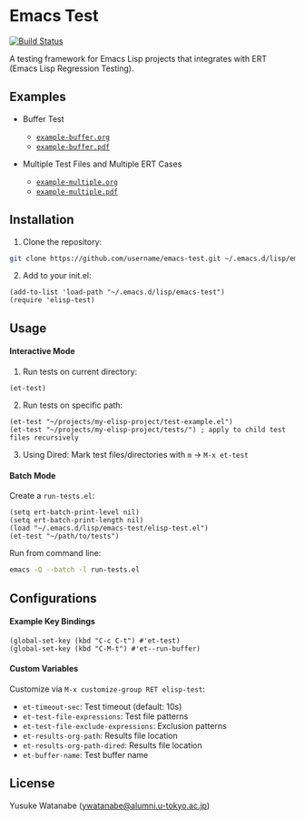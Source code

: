 <!-- ---
!-- Timestamp: 2025-03-01 19:59:50
!-- Author: ywatanabe
!-- File: /home/ywatanabe/.dotfiles/.emacs.d/lisp/emacs-test/README.md
!-- --- -->

# Emacs Test

[![Build Status](https://github.com/ywatanabe1989/emacs-test/workflows/tests/badge.svg)](https://github.com/ywatanabe1989/emacs-test/actions)

A testing framework for Emacs Lisp projects that integrates with ERT (Emacs Lisp Regression Testing).

## Examples
- Buffer Test
  - [`example-buffer.org`](./examples/elisp-test-results-buffer.org)
  - [`example-buffer.pdf`](./examples/elisp-test-results-buffer.pdf)

- Multiple Test Files and Multiple ERT Cases
  - [`example-multiple.org`](./examples/elisp-test-results-with-error.org)
  - [`example-multiple.pdf`](./examples/elisp-test-results-with-error.pdf)

## Installation

1. Clone the repository:
```bash
git clone https://github.com/username/emacs-test.git ~/.emacs.d/lisp/emacs-test
```

2. Add to your init.el:
```elisp
(add-to-list 'load-path "~/.emacs.d/lisp/emacs-test")
(require 'elisp-test)
```

## Usage

#### Interactive Mode

1. Run tests on current directory:
```elisp
(et-test)
```

2. Run tests on specific path:
```elisp
(et-test "~/projects/my-elisp-project/test-example.el")
(et-test "~/projects/my-elisp-project/tests/") ; apply to child test files recursively 
```

3. Using Dired:
Mark test files/directories with `m` -> `M-x et-test`

#### Batch Mode

Create a `run-tests.el`:
```elisp
(setq ert-batch-print-level nil)
(setq ert-batch-print-length nil)
(load "~/.emacs.d/lisp/emacs-test/elisp-test.el")
(et-test "~/path/to/tests")
```

Run from command line:
```bash
emacs -Q --batch -l run-tests.el
```

## Configurations

#### Example Key Bindings

``` elisp
(global-set-key (kbd "C-c C-t") #'et-test)
(global-set-key (kbd "C-M-t") #'et--run-buffer)
```

#### Custom Variables

Customize via `M-x customize-group RET elisp-test`:

- `et-timeout-sec`: Test timeout (default: 10s)
- `et-test-file-expressions`: Test file patterns
- `et-test-file-exclude-expressions`: Exclusion patterns
- `et-results-org-path`: Results file location
- `et-results-org-path-dired`: Results file location
- `et-buffer-name`: Test buffer name

## License

Yusuke Watanabe (ywatanabe@alumni.u-tokyo.ac.jp)

<!-- EOF -->